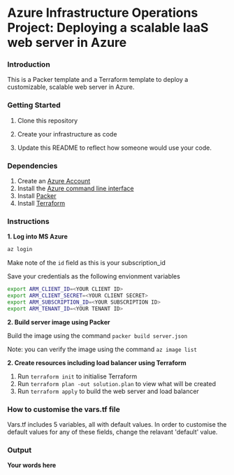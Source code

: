# Azure Infrastructure Operations Project: Deploying a scalable IaaS web server in Azure

### Introduction
This is a Packer template and a Terraform template to deploy a customizable, scalable web server in Azure.

### Getting Started
1. Clone this repository

2. Create your infrastructure as code

3. Update this README to reflect how someone would use your code.

### Dependencies
1. Create an [Azure Account](https://portal.azure.com) 
2. Install the [Azure command line interface](https://docs.microsoft.com/en-us/cli/azure/install-azure-cli?view=azure-cli-latest)
3. Install [Packer](https://www.packer.io/downloads)
4. Install [Terraform](https://www.terraform.io/downloads.html)

### Instructions

**1. Log into MS Azure**
```bash 
az login
```

Make note of the `id` field as this is your subscription_id

Save your credentials as the following envionment variables
```bash
export ARM_CLIENT_ID=<YOUR CLIENT ID>
export ARM_CLIENT_SECRET=<YOUR CLIENT SECRET>
export ARM_SUBSCRIPTION_ID=<YOUR SUBSCRIPTION ID>
export ARM_TENANT_ID=<YOUR TENANT ID>
```
**2. Build server image using Packer**

Build the image using the command `packer build server.json`

Note: you can verify the image using the command `az image list`

**2. Create resources including load balancer using Terraform**
1. Run `terraform init` to initialise Terraform
3. Run `terraform plan -out solution.plan` to view what will be created
4. Run `terraform apply` to build the web server and load balancer


### How to customise the vars.tf file

Vars.tf includes 5 variables, all with default values. In order to customise the default values for any of these fields, change the relavant 'default' value.   

### Output
**Your words here**
